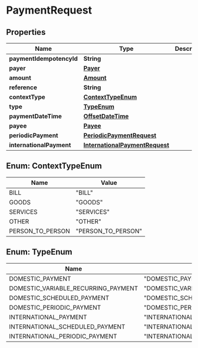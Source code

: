 
# PaymentRequest

## Properties
Name | Type | Description | Notes
------------ | ------------- | ------------- | -------------
**paymentIdempotencyId** | **String** |  |  [optional]
**payer** | [**Payer**](Payer.md) |  |  [optional]
**amount** | [**Amount**](Amount.md) |  |  [optional]
**reference** | **String** |  |  [optional]
**contextType** | [**ContextTypeEnum**](#ContextTypeEnum) |  |  [optional]
**type** | [**TypeEnum**](#TypeEnum) |  | 
**paymentDateTime** | [**OffsetDateTime**](OffsetDateTime.md) |  |  [optional]
**payee** | [**Payee**](Payee.md) |  | 
**periodicPayment** | [**PeriodicPaymentRequest**](PeriodicPaymentRequest.md) |  |  [optional]
**internationalPayment** | [**InternationalPaymentRequest**](InternationalPaymentRequest.md) |  |  [optional]


<a name="ContextTypeEnum"></a>
## Enum: ContextTypeEnum
Name | Value
---- | -----
BILL | &quot;BILL&quot;
GOODS | &quot;GOODS&quot;
SERVICES | &quot;SERVICES&quot;
OTHER | &quot;OTHER&quot;
PERSON_TO_PERSON | &quot;PERSON_TO_PERSON&quot;


<a name="TypeEnum"></a>
## Enum: TypeEnum
Name | Value
---- | -----
DOMESTIC_PAYMENT | &quot;DOMESTIC_PAYMENT&quot;
DOMESTIC_VARIABLE_RECURRING_PAYMENT | &quot;DOMESTIC_VARIABLE_RECURRING_PAYMENT&quot;
DOMESTIC_SCHEDULED_PAYMENT | &quot;DOMESTIC_SCHEDULED_PAYMENT&quot;
DOMESTIC_PERIODIC_PAYMENT | &quot;DOMESTIC_PERIODIC_PAYMENT&quot;
INTERNATIONAL_PAYMENT | &quot;INTERNATIONAL_PAYMENT&quot;
INTERNATIONAL_SCHEDULED_PAYMENT | &quot;INTERNATIONAL_SCHEDULED_PAYMENT&quot;
INTERNATIONAL_PERIODIC_PAYMENT | &quot;INTERNATIONAL_PERIODIC_PAYMENT&quot;



